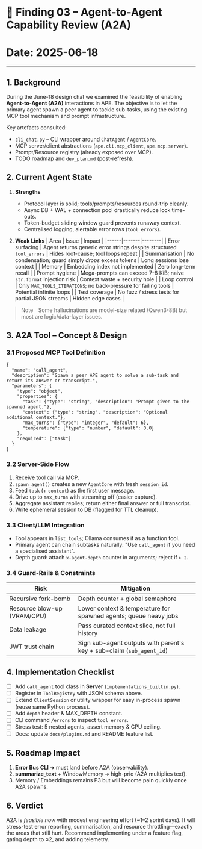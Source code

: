 # 🧩 Finding 03 – Agent-to-Agent Capability Review (A2A)
# Date: 2025-06-18

---

## 1. Background
During the June-18 design chat we examined the feasibility of enabling **Agent-to-Agent (A2A)** interactions in APE.  The objective is to let the primary agent spawn a peer agent to tackle sub-tasks, using the existing MCP tool mechanism and prompt infrastructure.

Key artefacts consulted:
* `cli_chat.py` – CLI wrapper around `ChatAgent` / `AgentCore`.
* MCP server/client abstractions (`ape.cli.mcp_client`, `ape.mcp.server`).
* Prompt/Resource registry (already exposed over MCP).
* TODO roadmap and `dev_plan.md` (post-refresh).

## 2. Current Agent State
1. **Strengths**
   * Protocol layer is solid; tools/prompts/resources round-trip cleanly.
   * Async DB + WAL + connection pool drastically reduce lock time-outs.
   * Token-budget sliding window guard prevents runaway context.
   * Centralised logging, alertable error rows (`tool_errors`).

2. **Weak Links**
   | Area | Issue | Impact |
   |------|-------|--------|
   | Error surfacing | Agent returns generic error strings despite structured `tool_errors` | Hides root-cause; tool loops repeat |
   | Summarisation | No condensation; guard simply *drops* excess tokens | Long sessions lose context |
   | Memory | Embedding index not implemented | Zero long-term recall |
   | Prompt hygiene | Mega-prompts can exceed 7-8 KiB; naive `str.format` injection risk | Context waste + security hole |
   | Loop control | Only `MAX_TOOLS_ITERATIONS`; no back-pressure for failing tools | Potential infinite loops |
   | Test coverage | No fuzz / stress tests for partial JSON streams | Hidden edge cases |

> Note Some hallucinations are model-size related (Qwen3-8B) but most are logic/data-layer issues.

## 3. A2A Tool – Concept & Design
### 3.1  Proposed MCP Tool Definition
```jsonc
{
  "name": "call_agent",
  "description": "Spawn a peer APE agent to solve a sub-task and return its answer or transcript.",
  "parameters": {
    "type": "object",
    "properties": {
      "task": {"type": "string", "description": "Prompt given to the spawned agent."},
      "context": {"type": "string", "description": "Optional additional context."},
      "max_turns": {"type": "integer", "default": 6},
      "temperature": {"type": "number", "default": 0.0}
    },
    "required": ["task"]
  }
}
```

### 3.2  Server-Side Flow
1. Receive tool call via MCP.
2. `spawn_agent()` creates a new `AgentCore` with fresh `session_id`.
3. Feed `task` (+ `context`) as the first user message.
4. Drive up to `max_turns` with streaming off (easier capture).
5. Aggregate assistant replies; return either final answer or full transcript.
6. Write ephemeral session to DB (flagged for TTL cleanup).

### 3.3  Client/LLM Integration
* Tool appears in `list_tools`; Ollama consumes it as a function tool.
* Primary agent can chain subtasks naturally: "Use `call_agent` if you need a specialised assistant".
* Depth guard: attach `x-agent-depth` counter in arguments; reject if `> 2`.

### 3.4  Guard-Rails & Constraints
| Risk | Mitigation |
|------|-----------|
| Recursive fork-bomb | Depth counter + global semaphore |
| Resource blow-up (VRAM/CPU) | Lower context & temperature for spawned agents; queue heavy jobs |
| Data leakage | Pass curated context slice, not full history |
| JWT trust chain | Sign sub-agent outputs with parent's key + sub-claim (`sub_agent_id`) |

## 4. Implementation Checklist
- [ ] Add `call_agent` tool class in **Server** (`implementations_builtin.py`).  
- [ ] Register in `ToolRegistry` with JSON schema above.  
- [ ] Extend `ClientSession` or utility wrapper for easy in-process spawn (reuse same Python process).  
- [ ] Add `depth` header & MAX_DEPTH constant.  
- [ ] CLI command `/errors` to inspect `tool_errors`.  
- [ ] Stress test: 5 nested agents, assert memory & CPU ceiling.  
- [ ] Docs: update `docs/plugins.md` and README feature list.

## 5. Roadmap Impact
1. **Error Bus CLI** ➜ must land before A2A (observability).  
2. **summarize_text** + WindowMemory ➜ high-prio (A2A multiplies text).  
3. Memory / Embeddings remains P3 but will become pain quickly once A2A spawns.

## 6. Verdict
A2A is *feasible now* with modest engineering effort (~1–2 sprint days).  It will stress-test error reporting, summarisation, and resource throttling—exactly the areas that still hurt.  Recommend implementing under a feature flag, gating depth to ≤2, and adding telemetry.